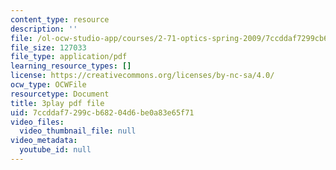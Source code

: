 ```yaml
---
content_type: resource
description: ''
file: /ol-ocw-studio-app/courses/2-71-optics-spring-2009/7ccddaf7299cb68204d6be0a83e65f71_OWgogzEUC5E.pdf
file_size: 127033
file_type: application/pdf
learning_resource_types: []
license: https://creativecommons.org/licenses/by-nc-sa/4.0/
ocw_type: OCWFile
resourcetype: Document
title: 3play pdf file
uid: 7ccddaf7-299c-b682-04d6-be0a83e65f71
video_files:
  video_thumbnail_file: null
video_metadata:
  youtube_id: null
---
```

